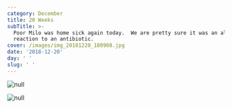 ```yaml
---
category: December
title: 20 Weeks
subTitle: >-
  Poor Milo was home sick again today.  We are pretty sure it was an allergic
  reaction to an antibiotic.  
cover: /images/img_20181220_180908.jpg
date: '2018-12-20'
day: ' '
slug: ' '
---
```

![null](/images/img_20181220_180908.jpg)

![null](/images/img_20181220_070020.jpg)
